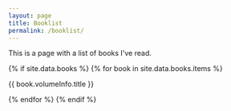 ```yaml
---
layout: page
title: Booklist
permalink: /booklist/
---
```


This is a page with a list of books I've read.

{% if site.data.books %}
  {% for book in site.data.books.items %}
  <p>{{ book.volumeInfo.title }} </p>
  {% endfor %}
{% endif %}
